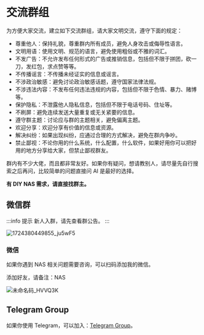 # 交流群组

为方便大家交流，建立如下交流群组，请大家文明交流，遵守下面的规定：

- 尊重他人：保持礼貌，尊重群内所有成员，避免人身攻击或侮辱性语言。
- 文明用语：使用文明、规范的语言，避免使用粗俗或不雅的词汇。
- 不发广告：不允许发布任何形式的广告或推销信息，包括但不限于拼团，砍一刀，发红包，求点赞等等。
- 不传播谣言：不传播未经证实的信息或谣言。
- 不涉政治敏感：避免讨论政治敏感话题，遵守国家法律法规。
- 不涉违法内容：不发布任何违法违规的内容，包括但不限于色情、暴力、赌博等。
- 保护隐私：不泄露他人隐私信息，包括但不限于电话号码、住址等。
- 不刷屏：避免连续发送大量重复或无关紧要的信息。
- 遵守群主题：讨论应与群的主题相关，避免偏离主题。
- 欢迎分享：欢迎分享有价值的信息或资源。
- 解决纠纷：如果出现纠纷，应通过合理的方式解决，避免在群内争吵。
- 禁止鄙视：不论你用的什么系统，什么配置，什么软件，如果好用你可以把好用的地方分享给大家，但禁止鄙视群友。

群内有不少大佬，而且都非常友好。如果你有疑问，想请教别人，请尽量先自行搜索之后再问，比较简单的问题直接问 AI 是最好的选择。

**有 DIY NAS 需求，请直接找群主。**

## 微信群

:::info 提示
新人入群，请先查看群公告。
:::

![1724380449855_ju5wF5](https://img-1255332810.cos.ap-chengdu.myqcloud.com/1724380449855_ju5wF5.png)

<!-- 由于群已满 200 人，可以直接扫码添加我的微信，并注明 `加群`，我手动拉你进群。 -->

### 微信

如果你遇到 NAS 相关问题需要咨询，可以扫码添加我的微信。

添加好友，请备注：NAS

![未命名码_HVVQ3K](https://img-1255332810.cos.ap-chengdu.myqcloud.com/未命名码_HVVQ3K.png)

## Telegram Group

如果你使用 Telegram，可以加入：[Telegram Group](https://t.me/+__eB9jok9YhkMDc5)。